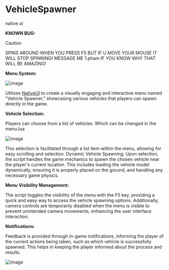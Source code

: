 # VehicleSpawner
native ui 

**KNOWN BUG:**
> [!CAUTION]
> SPINS AROUND WHEN YOU PRESS F5 BUT IF U MOVE YOUR MOUSE IT WILL STOP SPINNING! MESSAGE ME 1.pham IF YOU KNOW WHY THAT WILL BE AMAZING!

**Menu System:**

![image](https://github.com/PHM4/VehicleSpawner-Fivem/assets/106679910/dcb58b2e-3786-49ef-8aa9-f349b5ec4b09)

Utilizes [NativeUI](https://github.com/Guad/NativeUI/releases) to create a visually engaging and interactive menu named "Vehicle Spawner," showcasing various vehicles that players can spawn directly in the game.

**Vehicle Selection:**

Players can choose from a list of vehicles. Which can be changed in the menu.lua

![image](https://github.com/PHM4/VehicleSpawner-Fivem/assets/106679910/164070d3-b197-42fa-8ef7-0779e3ba603a)

This selection is facilitated through a list item within the menu, allowing for easy scrolling and selection.
Dynamic Vehicle Spawning: Upon selection, the script handles the game mechanics to spawn the chosen vehicle near the player's current location. This includes loading the vehicle model dynamically, ensuring it is properly placed on the ground, and handling any necessary game physics.

**Menu Visibility Management:** 

The script toggles the visibility of the menu with the F5 key, providing a quick and easy way to access the vehicle spawning options. Additionally, camera controls are temporarily disabled when the menu is visible to prevent unintended camera movements, enhancing the user interface interaction.

**Notifications:**

Feedback is provided through in-game notifications, informing the player of the current actions being taken, such as which vehicle is successfully spawned. This helps in keeping the player informed about the process and results.

![image](https://github.com/PHM4/VehicleSpawner-Fivem/assets/106679910/728fb0d1-c23e-4366-82ea-432608fc461b)
